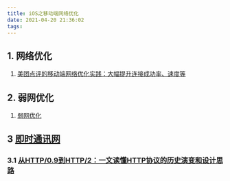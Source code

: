 ```yaml
---
title: iOS之移动端网络优化
date: 2021-04-20 21:36:02
tags:  
---
```

## 1. 网络优化

1. [美团点评的移动端网络优化实践：大幅提升连接成功率、速度等](https://segmentfault.com/a/1190000022781635)

## 2. 弱网优化

1. [弱网优化](http://www.52im.net/forum.php?mod=collection&action=view&ctid=26&fromop=all)

## 3 [即时通讯网](http://www.52im.net/)

### 3.1 [从HTTP/0.9到HTTP/2：一文读懂HTTP协议的历史演变和设计思路](http://www.52im.net/thread-1709-1-1.html)
